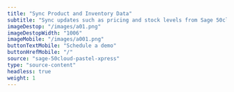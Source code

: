 ```yaml
---
title: "Sync Product and Inventory Data"
subtitle: "Sync updates such as pricing and stock levels from Sage 50cloud Pastel Xpress to your sales channel(s)."
imageDestop: "/images/a01.png"
imageDestopWidth: "1006"
imageMobile: "/images/a001.png"
buttonTextMobile: "Schedule a demo"
buttonHrefMobile: "/"
source: "sage-50cloud-pastel-xpress"
type: "source-content"
headless: true
weight: 1
---
```

